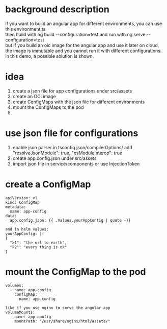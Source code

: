 # background description
if you want to build an angular app for different environments, you can use this environment.ts  
then build with ng build --configuration=test and run with ng serve --configuration=test  
but if you build an oic image for the angular app and use it later on cloud,  
the image is immutable and you cannot run it with different configurations.  
in this demo, a possible solution is shown.  
# idea
1. create a json file for app configurations under src/assets  
2. create an OCI image
3. create ConfigMaps with the json file for different environments 
4. mount the ConfigMaps to the pod
5. 
# use json file for configurations
1. enable json parser
in tsconfig.json/compilerOptions/
add
"resolveJsonModule": true,
"esModuleInterop": true
2. create app.config.json under src/assets
3. import json file in service/components or use InjectionToken  

# create a ConfigMap

```
apiVersion: v1
kind: ConfigMap
metadata:
  name: app-config
data:
  app.config.json: {{ .Values.yourAppConfig | quote -}}

and in helm values:
yourAppConfig: |-
{
  "k1": "the url to earth",
  "k2": "every thing is ok"
}
```

# mount the ConfigMap to the pod
```
volumes:
  - name: app-config
    configMap:
      name: app-config

like if you use nginx to serve the angular app
volumeMounts:
  - name: app-config
    mountPath: "/usr/share/nginx/html/assets/"

```
